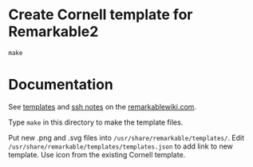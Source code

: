 # Create Cornell template for Remarkable2

    make


# Documentation

See [templates](https://remarkablewiki.com/tips/templates) and [ssh notes](https://remarkablewiki.com/tech/ssh) on the [remarkablewiki.com](https://remarkablewiki.com/).

Type `make` in this directory to make the template files.

Put new .png and .svg files into `/usr/share/remarkable/templates/`. Edit `/usr/share/remarkable/templates/templates.json` to add link to new template. Use icon from the existing Cornell template.
